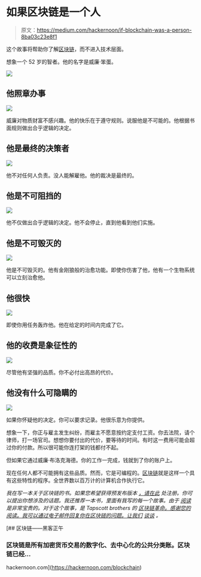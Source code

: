 # 如果区块链是一个人

> 原文：<https://medium.com/hackernoon/if-blockchain-was-a-person-8ba03c23e8f1>

这个故事将帮助你了解[区块链](http://amzn.to/2BS2JaH)，而不进入技术层面。

想象一个 52 岁的智者。他的名字是威廉·笨蛋。

![](img/e1ec8ed2aa63ff6e264f6506d7a2ccc4.png)

## **他照章办事**

![](img/27bfb594bd91d1c0c87fb9717803fc1d.png)

威廉对物质财富不感兴趣。他的快乐在于遵守规则。说服他是不可能的。他根据书面规则做出合乎逻辑的决定。

## 他是最终的决策者

![](img/35e8d46e35bd4a6d61497ab35a999209.png)

他不对任何人负责。没人能解雇他。他的裁决是最终的。

## 他是不可阻挡的

![](img/654010959a50d76b1c43e93378d327d4.png)

他不仅做出合乎逻辑的决定。他不会停止，直到他看到他们实施。

## 他是不可毁灭的

![](img/b25882209b3c75853b56afc988ee5527.png)

他是不可毁灭的。他有金刚狼般的治愈功能。即使你伤害了他，他有一个生物系统可以立刻治愈他。

## 他很快

![](img/f3cbff0b506f5966e98f665245a9601d.png)

即使你用任务轰炸他。他在给定的时间内完成了它。

## 他的收费是象征性的

![](img/aff64552ea9b02900d98efc86ebd15b2.png)

尽管他有坚强的品质。你不必付出高昂的代价。

## 他没有什么可隐瞒的

![](img/11a83e201b763251268a83e406278f92.png)

如果你怀疑他的决定。你可以要求记录。他很乐意为你提供。

想象一下，你正与雇主发生纠纷，而雇主不愿意按约定支付工资。你去法院，请个律师，打一场官司。想想你要付出的代价，要等待的时间。有时这一费用可能会超过你的付款。所以很可能你连打架的钱都付不起。

但如果它通过威廉·布洛克海德。你的工作一完成，钱就到了你的账户上。

现在任何人都不可能拥有这些品质。然而，它是可编程的。[区块链](http://amzn.to/2BS2JaH)就是这样一个具有这些特性的程序。全世界数以百万计的计算机合作执行它。

*我在写一本关于区块链的书。如果您希望获得预发布版本* [*，请在此*](https://goo.gl/forms/jhkzLnsYm3yrLMlD2) *处注册。你可以提出你想涉及的话题。我还推荐一本书，里面有我写的每一个故事。由于* [*阅读*](https://mentorbox.com/partners?affiliate_id=898086) *是非常宝贵的。对于这个故事，是 Tapscott brothers* *的* [*区块链革命。感谢您的阅读。我可以通过电子邮件回复你在区块链的问题。让我们*](http://amzn.to/2BS2JaH) [*谈谈*](mailto:febinjohnjames@gmail.com) *。*

[](https://hackernoon.com/blockchain) [## 区块链——黑客正午

### 区块链是所有加密货币交易的数字化、去中心化的公共分类账。区块链已经…

hackernoon.com](https://hackernoon.com/blockchain)